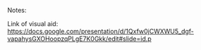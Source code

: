 Notes:

Link of visual aid:
https://docs.google.com/presentation/d/1Qxfw0jCWXWU5_dgf-vapahysGXOHoopzqPLgE7K0Gkk/edit#slide=id.p